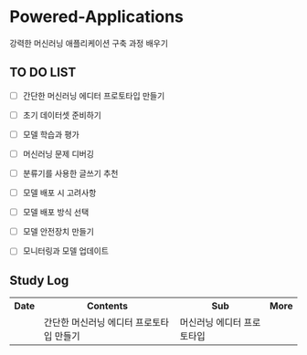 # Powered-Applications
강력한 머신러닝 애플리케이션 구축 과정 배우기

## TO DO LIST

- [ ] 간단한 머신러닝 에디터 프로토타입 만들기
- [ ] 초기 데이터셋 준비하기
- [ ] 모델 학습과 평가
- [ ] 머신러닝 문제 디버깅
- [ ] 분류기를 사용한 글쓰기 추천
- [ ] 모델 배포 시 고려사항
- [ ] 모델 배포 방식 선택
- [ ] 모델 안전장치 만들기
- [ ] 모니터링과 모델 업데이트


## Study Log
<div>
<table>
  <th> Date </th>
  <th> Contents </th>
  <th> Sub </th>
  <th> More </th>
  <tr>
    <td>  </td>
    <td> 간단한 머신러닝 에디터 프로토타입 만들기 </td>
    <td> 
        머신러닝 에디터 프로토타입
    </td>
    <td> </td>
  </tr>
</table>
</div> 
